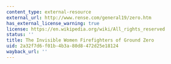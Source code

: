 ```yaml
---
content_type: external-resource
external_url: http://www.rense.com/general19/zero.htm
has_external_license_warning: true
license: https://en.wikipedia.org/wiki/All_rights_reserved
status: ''
title: The Invisible Women Firefighters of Ground Zero
uid: 2a32f7d6-f01b-4b3a-80d8-472d25e18124
wayback_url: ''
---
```

